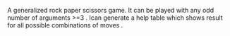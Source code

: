 A generalized rock paper scissors game. It can be played with any odd number of arguments >=3 . Ican generate a help table which shows result for all possible combinations of moves .
